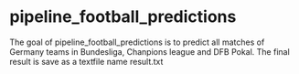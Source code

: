 
<!-- README.md is generated from README.Rmd. Please edit that file -->

# pipeline_football_predictions

<!-- badges: start -->
<!-- badges: end -->

The goal of pipeline_football_predictions is to predict all matches of
Germany teams in Bundesliga, Chanpions league and DFB Pokal. The final
result is save as a textfile name result.txt
